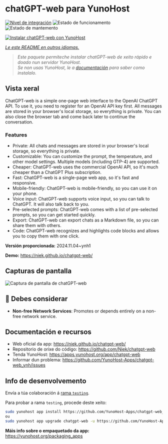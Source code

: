 <!--
NOTA: Este README foi creado automáticamente por <https://github.com/YunoHost/apps/tree/master/tools/readme_generator>
NON debe editarse manualmente.
-->

# chatGPT-web para YunoHost

[![Nivel de integración](https://dash.yunohost.org/integration/chatgpt-web.svg)](https://ci-apps.yunohost.org/ci/apps/chatgpt-web/) ![Estado de funcionamento](https://ci-apps.yunohost.org/ci/badges/chatgpt-web.status.svg) ![Estado de mantemento](https://ci-apps.yunohost.org/ci/badges/chatgpt-web.maintain.svg)

[![Instalar chatGPT-web con YunoHost](https://install-app.yunohost.org/install-with-yunohost.svg)](https://install-app.yunohost.org/?app=chatgpt-web)

*[Le este README en outros idiomas.](./ALL_README.md)*

> *Este paquete permíteche instalar chatGPT-web de xeito rápido e doado nun servidor YunoHost.*  
> *Se non usas YunoHost, le a [documentación](https://yunohost.org/install) para saber como instalalo.*

## Vista xeral

ChatGPT-web is a simple one-page web interface to the OpenAI ChatGPT API. To use it, you need to register for an OpenAI API key first. All messages are stored in your browser's local storage, so everything is private. You can also close the browser tab and come back later to continue the conversation.

### Features

- Private: All chats and messages are stored in your browser's local storage, so everything is private.
- Customizable: You can customize the prompt, the temperature, and other model settings. Multiple models (including GTP-4) are supported.
- Cheaper: ChatGPT-web uses the commercial OpenAI API, so it's much cheaper than a ChatGPT Plus subscription.
- Fast: ChatGPT-web is a single-page web app, so it's fast and responsive.
- Mobile-friendly: ChatGPT-web is mobile-friendly, so you can use it on your phone.
- Voice input: ChatGPT-web supports voice input, so you can talk to ChatGPT. It will also talk back to you.
- Pre-selected prompts: ChatGPT-web comes with a list of pre-selected prompts, so you can get started quickly.
- Export: ChatGPT-web can export chats as a Markdown file, so you can share them with others.
- Code: ChatGPT-web recognizes and highlights code blocks and allows you to copy them with one click.


**Versión proporcionada:** 2024.11.04~ynh1

**Demo:** <https://niek.github.io/chatgpt-web/>

## Capturas de pantalla

![Captura de pantalla de chatGPT-web](./doc/screenshots/screenshot.png)

## :red_circle: Debes considerar

- **Non-free Network Services**: Promotes or depends entirely on a non-free network service.

## Documentación e recursos

- Web oficial da app: <https://niek.github.io/chatgpt-web/>
- Repositorio de orixe do código: <https://github.com/Niek/chatgpt-web>
- Tenda YunoHost: <https://apps.yunohost.org/app/chatgpt-web>
- Informar dun problema: <https://github.com/YunoHost-Apps/chatgpt-web_ynh/issues>

## Info de desenvolvemento

Envía a túa colaboración á [rama `testing`](https://github.com/YunoHost-Apps/chatgpt-web_ynh/tree/testing).

Para probar a rama `testing`, procede deste xeito:

```bash
sudo yunohost app install https://github.com/YunoHost-Apps/chatgpt-web_ynh/tree/testing --debug
ou
sudo yunohost app upgrade chatgpt-web -u https://github.com/YunoHost-Apps/chatgpt-web_ynh/tree/testing --debug
```

**Máis info sobre o empaquetado da app:** <https://yunohost.org/packaging_apps>

